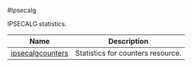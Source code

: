 #Ipsecalg

IPSECALG statistics.


<table><thead><tr><th>Name</th><th>Description</th></tr></thead><tbody><tr><td><a href=".././ipsecalgcounters/ipsecalgcounters/">ipsecalgcounters</a></td><td>Statistics for counters resource.</td></tr></tbody></table>
